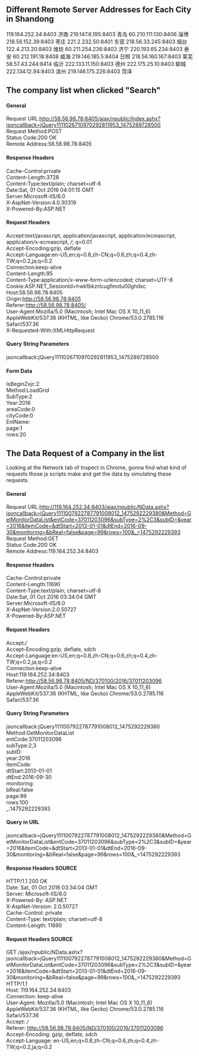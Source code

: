 ## Different Remote Server Addresses for Each City in Shandong
119.164.252.34:8403 济南
219.147.6.195:8403 青岛
60.210.111.130:8406 淄博
218.56.152.39:8403 枣庄
221.2.232.50:8401 东营
218.56.33.245:8403 烟台
122.4.213.20:8403 潍坊
60.211.254.236:8403 济宁
220.193.65.234:8403 泰安
60.212.191.18:8408 威海
219.146.185.5:8404 日照
218.56.160.167:8403 莱芜
58.57.43.244:8414 临沂
222.133.11.150:8403 德州
222.175.25.10:8403 聊城
222.134.12.94:8403 滨州
219.146.175.226:8403 菏泽

## The company list when clicked "Search"
#### General
Request URL:http://58.56.98.78:8405/ajax/npublic/Index.ashx?jsoncallback=jQuery1111026710970292811953_1475289728500  
Request Method:POST  
Status Code:200 OK  
Remote Address:58.56.98.78:8405  
#### Response Headers
Cache-Control:private  
Content-Length:3728  
Content-Type:text/plain; charset=utf-8  
Date:Sat, 01 Oct 2016 04:01:15 GMT  
Server:Microsoft-IIS/6.0  
X-AspNet-Version:4.0.30319  
X-Powered-By:ASP.NET  
#### Request Headers  
Accept:text/javascript, application/javascript, application/ecmascript, application/x-ecmascript, */*; q=0.01  
Accept-Encoding:gzip, deflate  
Accept-Language:en-US,en;q=0.8,zh-CN;q=0.6,zh;q=0.4,zh-TW;q=0.2,ja;q=0.2  
Connection:keep-alive  
Content-Length:95  
Content-Type:application/x-www-form-urlencoded; charset=UTF-8  
Cookie:ASP.NET_SessionId=hwkfbkzrlcugfmotu00ghdxc  
Host:58.56.98.78:8405  
Origin:http://58.56.98.78:8405  
Referer:http://58.56.98.78:8405/  
User-Agent:Mozilla/5.0 (Macintosh; Intel Mac OS X 10_11_6) AppleWebKit/537.36 (KHTML, like Gecko) Chrome/53.0.2785.116 Safari/537.36  
X-Requested-With:XMLHttpRequest  
#### Query String Parameters  
jsoncallback:jQuery1111026710970292811953_1475289728500  
#### Form Data
IsBeginZxjc:2  
Method:LoadGrid  
SubType:2  
Year:2016  
areaCode:0  
cityCode:0  
EntName:  
page:1  
rows:20  

## The Data Request of a Company in the list
Looking at the Network tab of Inspect in Chrome, gonna find what kind of requests those js scripts make and get the data by simulating these requests.  

#### General
Request URL:http://119.164.252.34:8403/ajax/npublic/NData.ashx?jsoncallback=jQuery1111007922787791008012_1475292229380&Method=GetMonitorDataList&entCode=37011203096&subType=2%2C3&subID=&year=2016&itemCode=&dtStart=2013-01-01&dtEnd=2016-09-30&monitoring=&bReal=false&page=99&rows=100&_=1475292229393  
Request Method:GET  
Status Code:200 OK  
Remote Address:119.164.252.34:8403
#### Response Headers  
Cache-Control:private  
Content-Length:11690  
Content-Type:text/plain; charset=utf-8  
Date:Sat, 01 Oct 2016 03:34:04 GMT  
Server:Microsoft-IIS/6.0  
X-AspNet-Version:2.0.50727  
X-Powered-By:ASP.NET
#### Request Headers  
Accept:*/*  
Accept-Encoding:gzip, deflate, sdch  
Accept-Language:en-US,en;q=0.8,zh-CN;q=0.6,zh;q=0.4,zh-TW;q=0.2,ja;q=0.2  
Connection:keep-alive  
Host:119.164.252.34:8403  
Referer:http://58.56.98.78:8405/ND/370100/2016/37011203096  
User-Agent:Mozilla/5.0 (Macintosh; Intel Mac OS X 10_11_6) AppleWebKit/537.36 (KHTML, like Gecko) Chrome/53.0.2785.116 Safari/537.36
#### Query String Parameters  
jsoncallback:jQuery1111007922787791008012_1475292229380  
Method:GetMonitorDataList  
entCode:37011203096  
subType:2,3  
subID:  
year:2016  
itemCode:  
dtStart:2013-01-01  
dtEnd:2016-09-30  
monitoring:  
bReal:false  
page:99  
rows:100  
_:1475292229393
#### Query in URL
jsoncallback=jQuery1111007922787791008012_1475292229380&Method=GetMonitorDataList&entCode=37011203096&subType=2%2C3&subID=&year=2016&itemCode=&dtStart=2013-01-01&dtEnd=2016-09-30&monitoring=&bReal=false&page=99&rows=100&_=1475292229393

#### Response Headers SOURCE
HTTP/1.1 200 OK  
Date: Sat, 01 Oct 2016 03:34:04 GMT  
Server: Microsoft-IIS/6.0  
X-Powered-By: ASP.NET  
X-AspNet-Version: 2.0.50727  
Cache-Control: private  
Content-Type: text/plain; charset=utf-8  
Content-Length: 11690  

#### Request Headers SOURCE
GET /ajax/npublic/NData.ashx?jsoncallback=jQuery1111007922787791008012_1475292229380&Method=GetMonitorDataList&entCode=37011203096&subType=2%2C3&subID=&year=2016&itemCode=&dtStart=2013-01-01&dtEnd=2016-09-30&monitoring=&bReal=false&page=99&rows=100&_=1475292229393 HTTP/1.1  
Host: 119.164.252.34:8403  
Connection: keep-alive  
User-Agent: Mozilla/5.0 (Macintosh; Intel Mac OS X 10_11_6) AppleWebKit/537.36 (KHTML, like Gecko) Chrome/53.0.2785.116 Safari/537.36  
Accept: */*  
Referer: http://58.56.98.78:8405/ND/370100/2016/37011203096  
Accept-Encoding: gzip, deflate, sdch  
Accept-Language: en-US,en;q=0.8,zh-CN;q=0.6,zh;q=0.4,zh-TW;q=0.2,ja;q=0.2  
